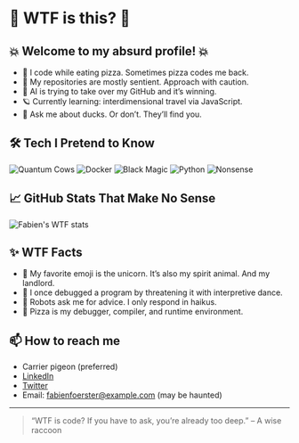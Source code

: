 # 👾 WTF is this? 👾

## 💥 Welcome to my absurd profile! 💥

- 🦄 I code while eating pizza. Sometimes pizza codes me back.
- 🐙 My repositories are mostly sentient. Approach with caution.
- 🧠 AI is trying to take over my GitHub and it’s winning.
- 🪐 Currently learning: interdimensional travel via JavaScript.
- 🦆 Ask me about ducks. Or don’t. They’ll find you.

## 🛠️ Tech I Pretend to Know

![Quantum Cows](https://img.shields.io/badge/-Quantum%20Cows-purple)
![Docker](https://img.shields.io/badge/-Docker-2496ED?logo=docker&logoColor=white)
![Black Magic](https://img.shields.io/badge/-Black%20Magic-black)
![Python](https://img.shields.io/badge/-Python-3776AB?logo=python&logoColor=white)
![Nonsense](https://img.shields.io/badge/-Nonsense-ff69b4)

## 📈 GitHub Stats That Make No Sense

![Fabien's WTF stats](https://github-readme-stats.vercel.app/api?username=fabienfoerster&show_icons=true&theme=radical)

## ✨ WTF Facts

- 🦄 My favorite emoji is the unicorn. It’s also my spirit animal. And my landlord.
- 🥸 I once debugged a program by threatening it with interpretive dance.
- 🤖 Robots ask me for advice. I only respond in haikus.
- 🍕 Pizza is my debugger, compiler, and runtime environment.

## 📫 How to reach me

- Carrier pigeon (preferred)
- [LinkedIn](https://www.linkedin.com/in/fabienfoerster)
- [Twitter](https://twitter.com/fabienfoerster)
- Email: fabienfoerster@example.com (may be haunted)

---

> “WTF is code? If you have to ask, you’re already too deep.” – A wise raccoon

